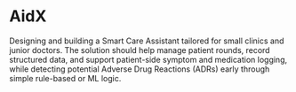 # AidX
Designing and building a Smart Care Assistant tailored for small clinics and junior doctors. The solution should help manage patient rounds, record structured data, and support patient-side symptom and medication logging, while detecting potential Adverse Drug Reactions (ADRs) early through simple rule-based or ML logic.
